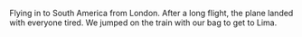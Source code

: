 Flying in to South America from London. After a long flight, the plane landed with everyone tired. We jumped on the train with our bag to get to Lima.
